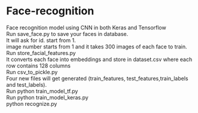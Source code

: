 # Face-recognition
Face recognition model using CNN in both Keras and Tensorflow <br />
Run save_face.py to save your faces in database. <br />
   It will ask for id. start from 1.<br />
   image number starts from 1 and it takes 300 images of each face to train.<br />
Run store_facial_features.py<br />
   It converts each face into embeddings and store in dataset.csv where each row contains 128 columns<br />
Run csv_to_pickle.py <br />
  Four new files will get generated (train_features, test_features,train_labels and test_labels).<br />
Run python train_model_tf.py<br />
Run python train_model_keras.py<br />
python recognize.py<br />
